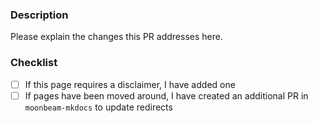 ### Description

Please explain the changes this PR addresses here.

### Checklist

- [ ] If this page requires a disclaimer, I have added one
- [ ] If pages have been moved around, I have created an additional PR in `moonbeam-mkdocs` to update redirects
